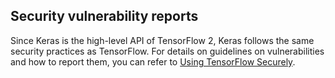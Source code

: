 ## Security vulnerability reports

Since Keras is the high-level API of TensorFlow 2, Keras follows the same security practices as TensorFlow.
For details on guidelines on vulnerabilities and how to report them, you can refer to [Using TensorFlow Securely](https://github.com/tensorflow/tensorflow/blob/master/SECURITY.md). 
